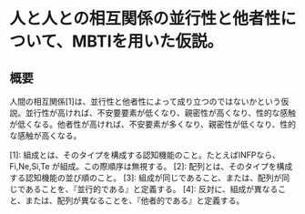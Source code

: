# 人と人との相互関係の並行性と他者性について、MBTIを用いた仮説。

## 概要

人間の相互関係[1]は、並行性と他者性によって成り立つのではないかという仮説。並行性が高ければ、不安要要素が低くなり、親密性が高くなり、性的な感触が低くなる。他者性が高ければ、不安要素が多くなり、親密性が低くなり、性的な感触が高くなる。

[1]: 組成とは、そのタイプを構成する認知機能のこと。たとえばINFPなら、Fi,Ne,Si,Te が組成。この際順序は無視する。
[2]: 配列とは、そのタイプを構成する認知機能の並び順のこと。
[3]: 組成が同じであること、または、配列が同じであることを、『並行的である』と定義する。
[4]: 反対に、組成が異なること、または、配列が異なることを、『他者的である』と定義する。
